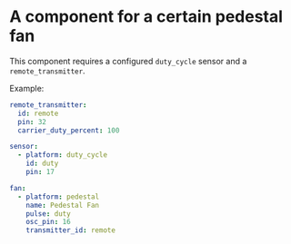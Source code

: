 # A component for a certain pedestal fan

This component requires a configured `duty_cycle` sensor and a `remote_transmitter`.

Example:
```yaml
remote_transmitter:
  id: remote
  pin: 32
  carrier_duty_percent: 100

sensor:
  - platform: duty_cycle
    id: duty
    pin: 17

fan:
  - platform: pedestal
    name: Pedestal Fan
    pulse: duty
    osc_pin: 16
    transmitter_id: remote
```
